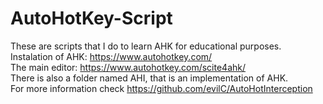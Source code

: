 # AutoHotKey-Script
These are scripts that I do to learn AHK for educational purposes. <br>
Instalation of AHK: https://www.autohotkey.com/ <br>
The main editor: https://www.autohotkey.com/scite4ahk/ <br>
There is also a folder named AHI, that is an implementation of AHK. <br>
For more information check https://github.com/evilC/AutoHotInterception
